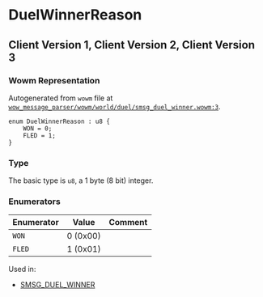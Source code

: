 # DuelWinnerReason

## Client Version 1, Client Version 2, Client Version 3

### Wowm Representation

Autogenerated from `wowm` file at [`wow_message_parser/wowm/world/duel/smsg_duel_winner.wowm:3`](https://github.com/gtker/wow_messages/tree/main/wow_message_parser/wowm/world/duel/smsg_duel_winner.wowm#L3).

```rust,ignore
enum DuelWinnerReason : u8 {
    WON = 0;
    FLED = 1;
}
```
### Type
The basic type is `u8`, a 1 byte (8 bit) integer.
### Enumerators
| Enumerator | Value  | Comment |
| --------- | -------- | ------- |
| `WON` | 0 (0x00) |  |
| `FLED` | 1 (0x01) |  |

Used in:
* [SMSG_DUEL_WINNER](smsg_duel_winner.md)

